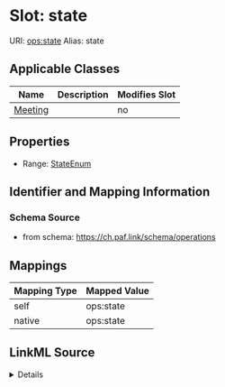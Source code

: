 

# Slot: state 



URI: [ops:state](https://ch.paf.link/schema/operations/state)
Alias: state

<!-- no inheritance hierarchy -->





## Applicable Classes

| Name | Description | Modifies Slot |
| --- | --- | --- |
| [Meeting](Meeting.md) |  |  no  |







## Properties

* Range: [StateEnum](StateEnum.md)





## Identifier and Mapping Information







### Schema Source


* from schema: https://ch.paf.link/schema/operations




## Mappings

| Mapping Type | Mapped Value |
| ---  | ---  |
| self | ops:state |
| native | ops:state |




## LinkML Source

<details>
```yaml
name: state
from_schema: https://ch.paf.link/schema/operations
rank: 1000
alias: state
domain_of:
- Meeting
range: state_enum

```
</details>